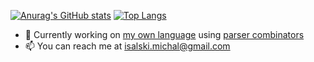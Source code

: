 [![Anurag's GitHub stats](https://github-readme-stats.vercel.app/api?username=michalusio&count_private=true&line_height=40&show_icons=true&theme=vue-dark)](https://github.com/anuraghazra/github-readme-stats)
[![Top Langs](https://github-readme-stats.vercel.app/api/top-langs/?username=michalusio&theme=vue-dark)](https://github.com/anuraghazra/github-readme-stats)

- 🔭 Currently working on [my own language](https://github.com/michalusio/M-Lang) using [parser combinators](https://github.com/michalusio/Parser)
- 📫 You can reach me at [isalski.michal@gmail.com](mailto:isalski.michal@gmail.com?subject=[GitHub]%20Reaching%20Out)
